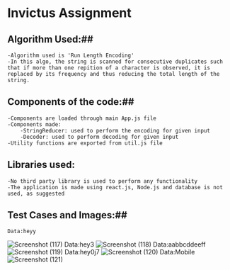 # Invictus Assignment #

## Algorithm Used:##
    -Algorithm used is 'Run Length Encoding'  
    -In this algo, the string is scanned for consecutive duplicates such     that if more than one repition of a character is observed, it is   replaced by its frequency and thus reducing the total length of the   string.  

## Components of the code:##
    -Components are loaded through main App.js file  
    -Components made:  
        -StringReducer: used to perform the encoding for given input  
        -Decoder: used to perform decoding for given input  
    -Utility functions are exported from util.js file

## Libraries used: ##
    -No third party library is used to perform any functionality  
    -The application is made using react.js, Node.js and database is not  used, as suggested

## Test Cases and Images:##
    Data:heyy
![Screenshot (117)](https://user-images.githubusercontent.com/51700725/117580356-382f8500-b115-11eb-9d57-d88000f875ca.png)
    Data:hey3
![Screenshot (118)](https://user-images.githubusercontent.com/51700725/117580358-39f94880-b115-11eb-9a2e-5c4827f16765.png)
    Data:aabbcddeeff
![Screenshot (119)](https://user-images.githubusercontent.com/51700725/117580359-3a91df00-b115-11eb-9243-e84aee7ecbed.png)
    Data:hey0j7
![Screenshot (120)](https://user-images.githubusercontent.com/51700725/117580360-3a91df00-b115-11eb-9dea-ec7a7dbf184e.png)
    Data:Mobile
![Screenshot (121)](https://user-images.githubusercontent.com/51700725/117580361-3b2a7580-b115-11eb-806c-ecd84e9f02ff.png)

